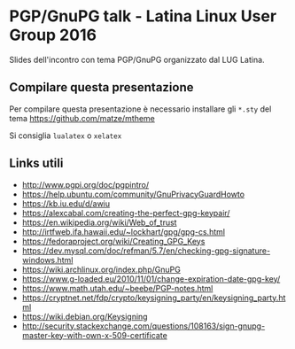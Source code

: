 # PGP/GnuPG talk - Latina Linux User Group 2016

Slides dell'incontro con tema PGP/GnuPG organizzato dal LUG Latina.

## Compilare questa presentazione

Per compilare questa presentazione è necessario installare gli `*.sty` del tema https://github.com/matze/mtheme

Si consiglia `lualatex` o `xelatex`

## Links utili

* http://www.pgpi.org/doc/pgpintro/
* https://help.ubuntu.com/community/GnuPrivacyGuardHowto
* https://kb.iu.edu/d/awiu
* https://alexcabal.com/creating-the-perfect-gpg-keypair/
* https://en.wikipedia.org/wiki/Web_of_trust
* http://irtfweb.ifa.hawaii.edu/~lockhart/gpg/gpg-cs.html
* https://fedoraproject.org/wiki/Creating_GPG_Keys
* https://dev.mysql.com/doc/refman/5.7/en/checking-gpg-signature-windows.html
* https://wiki.archlinux.org/index.php/GnuPG
* https://www.g-loaded.eu/2010/11/01/change-expiration-date-gpg-key/
* https://www.math.utah.edu/~beebe/PGP-notes.html
* https://cryptnet.net/fdp/crypto/keysigning_party/en/keysigning_party.html
* https://wiki.debian.org/Keysigning
* http://security.stackexchange.com/questions/108163/sign-gnupg-master-key-with-own-x-509-certificate
